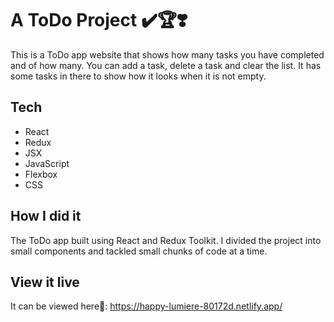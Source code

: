 # A ToDo Project ✔️🏆❣️

This is a ToDo app website that shows how many tasks you have completed and of how many. You can add a task, delete a task and clear the list. It has some tasks in there to show how it looks when it is not empty. 

## Tech

- React
- Redux
- JSX
- JavaScript
- Flexbox
- CSS


## How I did it

The ToDo app built using React and Redux Toolkit. I divided the project into small components and tackled small chunks of code at a time.

## View it live

It can be viewed here👀: 
https://happy-lumiere-80172d.netlify.app/